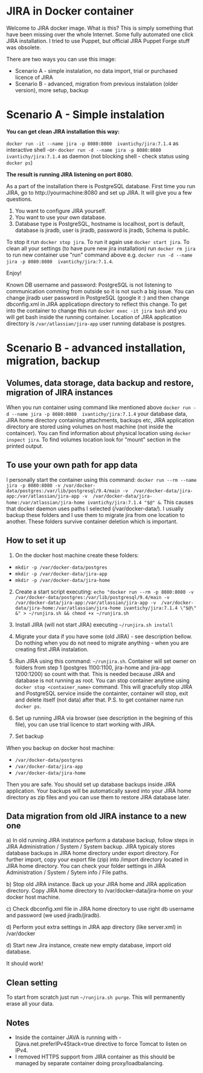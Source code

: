 # JIRA in Docker container

Welcome to JIRA docker image. What is this? This is simply something that have been missing over the whole Internet. Some fully automated one click JIRA installation. I tried to use Puppet, but official JIRA Puppet Forge stuff was obsolete.

There are two ways you can use this image:

* Scenario A - simple instalation, no data import, trial or purchased licence of JIRA
* Scenario B - advanced,  migration from previous instalation (older version), more setup, backup

# Scenario A - Simple instalation

**You can get clean JIRA installation this way:**

`docker run -it --name jira -p 8080:8080  ivantichy/jira:7.1.4` as interactive shell
-or-
`docker run -d --name jira -p 8080:8080  ivantichy/jira:7.1.4` as daemon (not blocking shell - check status using `docker ps`)

**The result is running JIRA listening on port 8080.**

As a part of the installation there is PostgreSQL database. First time you run JIRA, go to http://yourmachine:8080 and set up JIRA. It will give you a few questions.

1. You want to configure JIRA yourself.
2. You want to use your own database.
3. Database type is PostgreSQL, hostname is localhost, port is default, database is jiradb, user is jiradb, password is jiradb, Schema is public.

To stop it run `docker stop jira`. To run it again use `docker start jira`. To clean all your settings (to have pure new jira installation) run `docker rm jira` to run new container use "run" command above e.g. `docker run -d --name jira -p 8080:8080  ivantichy/jira:7.1.4`.

Enjoy!

Known DB username and password: PostgreSQL is not listening to communication comming from outside so it is not such a big issue. You can change jiradb user password in PostgreSQL (google it :) and then change dbconfig.xml in JIRA applicatiopn directory to reflect this change. To get into the container to change this run `docker exec -it jira bash` and you will get bash inside the running container. Location of JIRA application directory is `/var/atlassian/jira-app` user running database is postgres. 

# Scenario B - advanced installation, migration, backup

## Volumes, data storage, data backup and restore, migration of JIRA instances

When you run container using command like mentioned above `docker run -d --name jira -p 8080:8080  ivantichy/jira:7.1.4` your database data, JIRA home directory containing attachments, backups etc, JIRA application directory are stored using volumes on host machine (not inside the containcer). You can find information about physical location using `docker inspect jira`. To find volumes location look for "mount" section in the printed output.

## To use your own path for app data

I personally start the container using this command: `docker run --rm --name jira -p 8080:8080 -v /var/docker-data/postgres:/var/lib/postgresql/9.4/main -v  /var/docker-data/jira-app:/var/atlassian/jira-app -v  /var/docker-data/jira-home:/var/atlassian/jira-home ivantichy/jira:7.1.4 "$@" &`. This causes that docker daemon uses paths I selected (/var/docker-data/). I usually backup these folders and I use them to migrate jira from one location to another. These folders survive container deletion which is important. 

## How to set it up

1. On the docker host machine create these folders:
 * `mkdir -p /var/docker-data/postgres`
 * `mkdir -p /var/docker-data/jira-app`
 * `mkdir -p /var/docker-data/jira-home`

2. Create a start script executing: `echo "docker run --rm -p 8080:8080 -v /var/docker-data/postgres:/var/lib/postgresql/9.4/main -v  /var/docker-data/jira-app:/var/atlassian/jira-app -v  /var/docker-data/jira-home:/var/atlassian/jira-home ivantichy/jira:7.1.4 \"$@\" &" > ~/runjira.sh && chmod +x ~/runjira.sh`

3. Install JIRA (will not start JIRA)  executing `~/runjira.sh install`

4. Migrate your data if you have some (old JIRA) - see description bellow. Do nothing when you do not need to migrate anything - when you are creating first JIRA instalation.

5. Run JIRA using this command: `~/runjira.sh`. Container will set owner on folders from step 1 (postgres 1100:1100, jira-home and jira-app 1200:1200) so count with that. This is needed because JIRA and database is not running as root. You can stop container anytime using `docker stop <container_name>` command. This will gracefully stop JIRA and PostgreSQL service inside the containter, container will stop, exit and delete itself (not data) after that. P.S. to get container name run `docker ps`.

6. Set up running JIRA via browser (see description in the begining of this file), you can use trial licence to start working with JIRA.

7. Set backup

When you backup on docker host machine:

* `/var/docker-data/postgres`
* `/var/docker-data/jira-app`
* `/var/docker-data/jira-home`
 
Then you are safe. You should set up database backups inside JIRA application. Your backups will be automatically saved into your JIRA home directory as zip files and you can use them to restore JIRA database later.

## Data migration from old JIRA instance to a new one

a) In old running JIRA instatnce perform a database backup, follow steps in JIRA Administration / System / System backup. JIRA typicaly stores database backups in JIRA home directory under export directory. For further import, copy your export file (zip) into /import directory located in JIRA home directory. You can check your folder settings in JIRA Administration / System / Sytem info / File paths.

b) Stop old JIRA instance. Back up your JIRA home and JIRA application directory. Copy JIRA home directory to /var/docker-data/jira-home on your docker host machine.

c) Check dbconfig.xml file in JIRA home directory to use right db username and password (we used jiradb/jiradb).

d) Perform yout extra settings in JIRA app directory (like server.xml) in /var/docker 

d) Start new Jira instance, create new empty database, import old database. 

It should work!

## Clean setting

To start from scratch just run `~/runjira.sh purge`. This will permanently erase all your data.

## Notes
* Inside the container JAVA is running with -Djava.net.preferIPv4Stack=true directive to force Tomcat to listen on IPv4.
* I removed HTTPS support from JIRA container as this should be managed by separate container doing proxy/loadbalancing.
